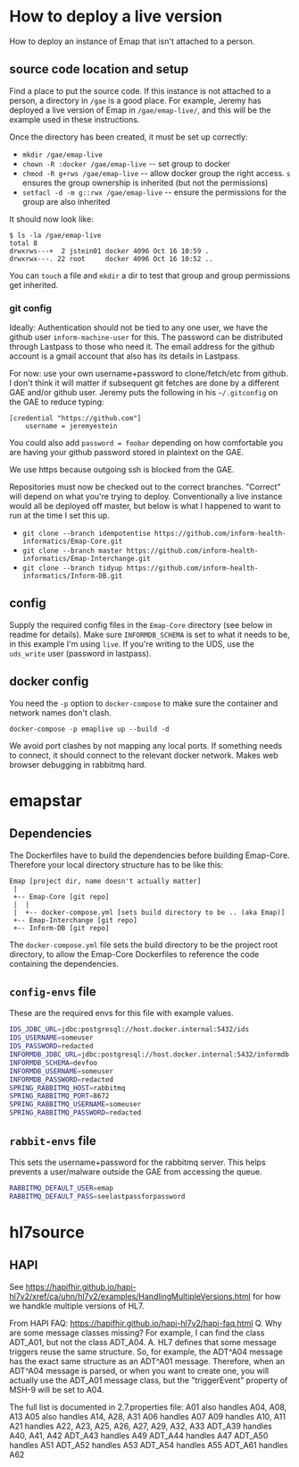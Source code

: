 # How to deploy a live version

How to deploy an instance of Emap that isn't attached to a person.

## source code location and setup

Find a place to put the source code. If this instance is not attached to a person, a directory in `/gae` is a good place. For example, Jeremy has deployed a live version of Emap in `/gae/emap-live/`, and this will be the example used in these instructions.

Once the directory has been created, it must be set up correctly:
 * `mkdir /gae/emap-live`
 * `chown -R :docker /gae/emap-live` -- set group to docker
 * `chmod -R g+rws /gae/emap-live` -- allow docker group the right access. `s` ensures the group ownership is inherited (but not the permissions)
 * `setfacl -d -m g::rwx /gae/emap-live` -- ensure the permissions for the group are also inherited

It should now look like:

```
$ ls -la /gae/emap-live
total 8
drwxrws---+  2 jstein01 docker 4096 Oct 16 10:59 .
drwxrwx---. 22 root     docker 4096 Oct 16 10:52 ..

```

You can `touch` a file and `mkdir` a dir to test that group and group permissions get inherited.

### git config

Ideally: Authentication should not be tied to any one user, we have the github user `inform-machine-user` for this. The password can be distributed through Lastpass to those who need it. The email address for the github account is a gmail account that also has its details in Lastpass.

For now: use your own username+password to clone/fetch/etc from github. I don't think it will matter if subsequent git fetches are done by a different GAE and/or github user. Jeremy puts the following in his `~/.gitconfig` on the GAE to reduce typing:

```
[credential "https://github.com"]
    username = jeremyestein
```
You could also add `password = foobar` depending on how comfortable you are having your github password stored in plaintext on the GAE.

We use https because outgoing ssh is blocked from the GAE.

Repositories must now be checked out to the correct branches. "Correct" will depend on what you're trying to deploy. Conventionally a live instance would all be deployed off master, but below is what I happened to want to run at the time I set this up.

 * `git clone --branch idempotentise https://github.com/inform-health-informatics/Emap-Core.git`
 * `git clone --branch master https://github.com/inform-health-informatics/Emap-Interchange.git`
 * `git clone --branch tidyup https://github.com/inform-health-informatics/Inform-DB.git`

## config

Supply the required config files in the `Emap-Core` directory (see below in readme for details). Make sure `INFORMDB_SCHEMA` is set to what it needs to be, in this example I'm using `live`. If you're writing to the UDS, use the `uds_write` user (password in lastpass).

## docker config

You need the `-p` option to `docker-compose` to make sure the container and network names don't clash.

`docker-compose -p emaplive up --build -d`

We avoid port clashes by not mapping any local ports. If something needs to connect, it should connect to the relevant docker network. Makes web browser debugging in rabbitmq hard.

# emapstar

## Dependencies

The Dockerfiles have to build the dependencies before building Emap-Core. Therefore your local directory structure has to be like this:

```
Emap [project dir, name doesn't actually matter]
 |
 +-- Emap-Core [git repo]
 |  |
 |  +-- docker-compose.yml [sets build directory to be .. (aka Emap)]
 +-- Emap-Interchange [git repo]
 +-- Inform-DB [git repo]
```

The `docker-compose.yml` file sets the build directory to be the project root directory, to allow the Emap-Core Dockerfiles
to reference the code containing the dependencies.

## `config-envs` file

These are the required envs for this file with example values.

```bash
IDS_JDBC_URL=jdbc:postgresql://host.docker.internal:5432/ids
IDS_USERNAME=someuser
IDS_PASSWORD=redacted
INFORMDB_JDBC_URL=jdbc:postgresql://host.docker.internal:5432/informdb
INFORMDB_SCHEMA=devfoo
INFORMDB_USERNAME=someuser
INFORMDB_PASSWORD=redacted
SPRING_RABBITMQ_HOST=rabbitmq
SPRING_RABBITMQ_PORT=8672
SPRING_RABBITMQ_USERNAME=someuser
SPRING_RABBITMQ_PASSWORD=redacted
```

## `rabbit-envs` file

This sets the username+password for the rabbitmq server. This helps prevents a user/malware outside the GAE from accessing the queue.

```bash
RABBITMQ_DEFAULT_USER=emap
RABBITMQ_DEFAULT_PASS=seelastpassforpassword
```

# hl7source

## HAPI

 See https://hapifhir.github.io/hapi-hl7v2/xref/ca/uhn/hl7v2/examples/HandlingMultipleVersions.html
 for how we handkle multiple versions of HL7.
 
 From HAPI FAQ: https://hapifhir.github.io/hapi-hl7v2/hapi-faq.html 
 Q. Why are some message classes missing? For example, I can find
 the class ADT_A01, but not the class ADT_A04.
 A. HL7 defines that some message triggers reuse the same structure. So, for example,
 the ADT^A04 message has the exact same structure as an ADT^A01 message. Therefore,
 when an ADT^A04 message is parsed, or when you want to create one, you will actually
 use the ADT_A01 message class, but the "triggerEvent" property of MSH-9 will be set to A04.

 The full list is documented in 2.7.properties file:
 A01 also handles A04, A08, A13
 A05 also handles A14, A28, A31
 A06 handles A07
 A09 handles A10, A11
 A21 handles A22, A23, A25, A26, A27, A29, A32, A33
 ADT_A39 handles A40, A41, A42
 ADT_A43 handles A49
 ADT_A44 handles A47
 ADT_A50 handles A51
 ADT_A52 handles A53
 ADT_A54 handles A55
 ADT_A61 handles A62

